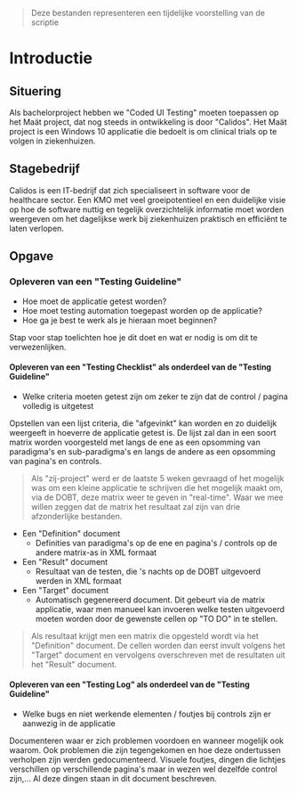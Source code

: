 >Deze bestanden representeren een tijdelijke voorstelling van de scriptie

# Introductie

## Situering

Als bachelorproject hebben we "Coded UI Testing" moeten toepassen op het Maät project, dat nog steeds in ontwikkeling is door "Calidos". Het Maät project is een Windows 10 applicatie die bedoelt is om clinical trials op te volgen in ziekenhuizen.

## Stagebedrijf

Calidos is een IT-bedrijf dat zich specialiseert in software voor de healthcare sector. Een KMO met veel groeipotentieel en een duidelijke visie op hoe de software nuttig en tegelijk overzichtelijk informatie moet worden weergeven om het dagelijkse werk bij ziekenhuizen praktisch en efficiënt te laten verlopen.

## Opgave

### Opleveren van een "Testing Guideline"

* Hoe moet de applicatie getest worden?
* Hoe moet testing automation toegepast worden op de applicatie?
* Hoe ga je best te werk als je hieraan moet beginnen?

Stap voor stap toelichten hoe je dit doet en wat er nodig is om dit te verwezenlijken.

#### Opleveren van een "Testing Checklist" als onderdeel van de "Testing Guideline"

* Welke criteria moeten getest zijn om zeker te zijn dat de control / pagina volledig is uitgetest

Opstellen van een lijst criteria, die "afgevinkt" kan worden en zo duidelijk weergeeft in hoeverre de applicatie getest is. De lijst zal dan in een soort matrix worden voorgesteld met langs de ene as een opsomming van paradigma's en sub-paradigma's en langs de andere as een opsomming van pagina's en controls.

> Als "zij-project" werd er de laatste 5 weken gevraagd of het mogelijk was om een kleine applicatie te schrijven die het mogelijk maakt om, via de DOBT, deze matrix weer te geven in "real-time". Waar we mee willen zeggen dat de matrix het resultaat zal zijn van drie afzonderlijke bestanden.
* Een "Definition" document
  * Definities van paradigma's op de ene en pagina's / controls op de andere matrix-as in XML formaat
* Een "Result" document
  * Resultaat van de testen, die 's nachts op de DOBT uitgevoerd werden in XML formaat
* Een "Target" document
  * Automatisch gegenereerd document. Dit gebeurt via de matrix applicatie, waar men manueel kan invoeren welke testen uitgevoerd moeten worden door de gewenste cellen op "TO DO" in te stellen.

> Als resultaat krijgt men een matrix die opgesteld wordt via het "Definition" document. De cellen worden dan eerst invult volgens het "Target" document en vervolgens overschreven met de resultaten uit het "Result" document.

#### Opleveren van een "Testing Log" als onderdeel van de "Testing Guideline"

* Welke bugs en niet werkende elementen / foutjes bij controls zijn er aanwezig in de applicatie

Documenteren waar er zich problemen voordoen en wanneer mogelijk ook waarom. Ook problemen die zijn tegengekomen en hoe deze ondertussen verholpen zijn werden gedocumenteerd. Visuele foutjes, dingen die lichtjes verschillen op verschillende pagina's maar in wezen wel dezelfde control zijn,... Al deze dingen staan in dit document beschreven.

